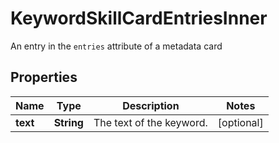 

# KeywordSkillCardEntriesInner

An entry in the `entries` attribute of a metadata card

## Properties

| Name | Type | Description | Notes |
|------------ | ------------- | ------------- | -------------|
|**text** | **String** | The text of the keyword. |  [optional] |



